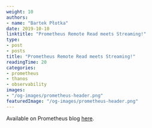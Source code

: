 ```yaml
---
weight: 10
authors:
- name: "Bartek Płotka"
date: 2019-10-10
linktitle: "Prometheus Remote Read meets Streaming!"
type:
- post 
- posts
title: "Prometheus Remote Read meets Streaming!"
readingTime: 20
categories:
- prometheus
- thanos
- observability
images:
- "/og-images/prometheus-header.png"
featuredImage: "/og-images/prometheus-header.png"
---
```

Available on Prometheus blog [here](https://prometheus.io/blog/2019/10/10/remote-read-meets-streaming/).

